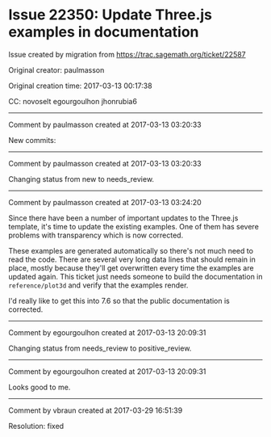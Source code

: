 # Issue 22350: Update Three.js examples in documentation

Issue created by migration from https://trac.sagemath.org/ticket/22587

Original creator: paulmasson

Original creation time: 2017-03-13 00:17:38

CC:  novoselt egourgoulhon jhonrubia6




---

Comment by paulmasson created at 2017-03-13 03:20:33

New commits:


---

Comment by paulmasson created at 2017-03-13 03:20:33

Changing status from new to needs_review.


---

Comment by paulmasson created at 2017-03-13 03:24:20

Since there have been a number of important updates to the Three.js template, it's time to update the existing examples. One of them has severe problems with transparency which is now corrected.

These examples are generated automatically so there's not much need to read the code. There are several very long data lines that should remain in place, mostly because they'll get overwritten every time the examples are updated again. This ticket just needs someone to build the documentation in `reference/plot3d` and verify that the examples render.

I'd really like to get this into 7.6 so that the public documentation is corrected.


---

Comment by egourgoulhon created at 2017-03-13 20:09:31

Changing status from needs_review to positive_review.


---

Comment by egourgoulhon created at 2017-03-13 20:09:31

Looks good to me.


---

Comment by vbraun created at 2017-03-29 16:51:39

Resolution: fixed
